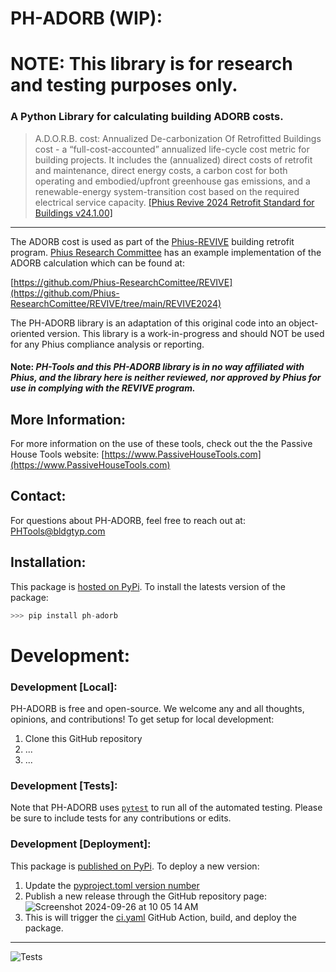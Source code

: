 # PH-ADORB (WIP):
# NOTE: This library is for research and testing purposes only.

### A Python Library for calculating building ADORB costs.

> A.D.O.R.B. cost: Annualized De-carbonization Of Retrofitted Buildings cost - a “full-cost-accounted” 
annualized life-cycle cost metric for building projects. It includes the (annualized) direct costs of 
retrofit and maintenance, direct energy costs, a carbon cost for both operating and embodied/upfront 
greenhouse gas emissions, and a renewable-energy system-transition cost based on the required 
electrical service capacity.
[[Phius Revive 2024 Retrofit Standard for Buildings v24.1.00]](https://www.phius.org/phius-revive-2024-standard-document)

- - - 
The ADORB cost is used as part of the  [Phius-REVIVE](https://www.phius.org/phius-revive-2024) building retrofit program. [Phius Research Committee](https://github.com/Phius-ResearchComittee) has an example implementation of the ADORB calculation which can be found at:

[https://github.com/Phius-ResearchComittee/REVIVE](https://github.com/Phius-ResearchComittee/REVIVE/tree/main/REVIVE2024)

The PH-ADORB library is an adaptation of this original code into an object-oriented version. This library is a work-in-progress and should NOT be used for any Phius compliance analysis or reporting. 

#### Note: *PH-Tools and this PH-ADORB library is in no way affiliated with Phius, and the library here is neither reviewed, nor approved by Phius for use in complying with the REVIVE program.*

## More Information:
For more information on the use of these tools, check out the the Passive House Tools website:
[https://www.PassiveHouseTools.com](https://www.PassiveHouseTools.com)

## Contact:
For questions about PH-ADORB, feel free to reach out at: PHTools@bldgtyp.com



## Installation:
This package is [hosted on PyPi](https://pypi.org/project/PH-ADORB/). To install the latests version of the package:

```python
>>> pip install ph-adorb
```

# Development:

### Development [Local]:
PH-ADORB is free and open-source. We welcome any and all thoughts, opinions, and contributions! To get setup for local development:
1. Clone this GitHub repository
1. ...
1. ...

### Development [Tests]:
Note that PH-ADORB uses [`pytest`](https://docs.pytest.org/en/stable/#) to run all of the automated testing. Please be sure to include tests for any contributions or edits.

### Development [Deployment]:
This package is [published on PyPi](https://pypi.org/project/PH-ADORB/). To deploy a new version:
1. Update the [pyproject.toml version number](https://github.com/PH-Tools/PH_ADORB/blob/f3bbed034b91088bd240a36227ffb841afd51859/pyproject.toml#L3)
1. Publish a new release through the GitHub repository page:
![Screenshot 2024-09-26 at 10 05 14 AM](https://github.com/user-attachments/assets/8e831f39-03ee-4704-8a78-f3353960b3ea)
1. This is will trigger the [ci.yaml](https://github.com/PH-Tools/PH_ADORB/blob/main/.github/workflows/ci.yaml) GitHub Action, build, and deploy the package.

- - -
![Tests](https://github.com/PH-Tools/ph_adorb/actions/workflows/ci.yaml/badge.svg)
